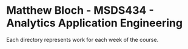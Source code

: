 # Matthew Bloch - MSDS434 - Analytics Application Engineering
Each directory represents work for each week of the course.

